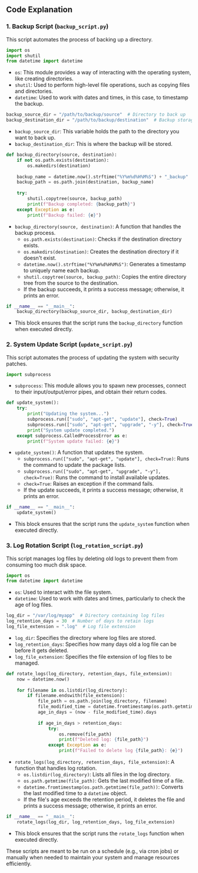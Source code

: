 ## Code Explanation

### **1. Backup Script (`backup_script.py`)**

This script automates the process of backing up a directory.

```python
import os
import shutil
from datetime import datetime
```
- `os`: This module provides a way of interacting with the operating system, like creating directories.
- `shutil`: Used to perform high-level file operations, such as copying files and directories.
- `datetime`: Used to work with dates and times, in this case, to timestamp the backup.

```python
backup_source_dir = "/path/to/backup/source"  # Directory to back up
backup_destination_dir = "/path/to/backup/destination"  # Backup storage location
```
- `backup_source_dir`: This variable holds the path to the directory you want to back up.
- `backup_destination_dir`: This is where the backup will be stored.

```python
def backup_directory(source, destination):
    if not os.path.exists(destination):
        os.makedirs(destination)
    
    backup_name = datetime.now().strftime("%Y%m%d%H%M%S") + "_backup"
    backup_path = os.path.join(destination, backup_name)
    
    try:
        shutil.copytree(source, backup_path)
        print(f"Backup completed: {backup_path}")
    except Exception as e:
        print(f"Backup failed: {e}")
```
- `backup_directory(source, destination)`: A function that handles the backup process.
  - `os.path.exists(destination)`: Checks if the destination directory exists.
  - `os.makedirs(destination)`: Creates the destination directory if it doesn't exist.
  - `datetime.now().strftime("%Y%m%d%H%M%S")`: Generates a timestamp to uniquely name each backup.
  - `shutil.copytree(source, backup_path)`: Copies the entire directory tree from the source to the destination.
  - If the backup succeeds, it prints a success message; otherwise, it prints an error.

```python
if __name__ == "__main__":
    backup_directory(backup_source_dir, backup_destination_dir)
```
- This block ensures that the script runs the `backup_directory` function when executed directly.

### **2. System Update Script (`update_script.py`)**

This script automates the process of updating the system with security patches.

```python
import subprocess
```
- `subprocess`: This module allows you to spawn new processes, connect to their input/output/error pipes, and obtain their return codes.

```python
def update_system():
    try:
        print("Updating the system...")
        subprocess.run(["sudo", "apt-get", "update"], check=True)
        subprocess.run(["sudo", "apt-get", "upgrade", "-y"], check=True)
        print("System update completed.")
    except subprocess.CalledProcessError as e:
        print(f"System update failed: {e}")
```
- `update_system()`: A function that updates the system.
  - `subprocess.run(["sudo", "apt-get", "update"], check=True)`: Runs the command to update the package lists.
  - `subprocess.run(["sudo", "apt-get", "upgrade", "-y"], check=True)`: Runs the command to install available updates.
  - `check=True`: Raises an exception if the command fails.
  - If the update succeeds, it prints a success message; otherwise, it prints an error.

```python
if __name__ == "__main__":
    update_system()
```
- This block ensures that the script runs the `update_system` function when executed directly.

### **3. Log Rotation Script (`log_rotation_script.py`)**

This script manages log files by deleting old logs to prevent them from consuming too much disk space.

```python
import os
from datetime import datetime
```
- `os`: Used to interact with the file system.
- `datetime`: Used to work with dates and times, particularly to check the age of log files.

```python
log_dir = "/var/log/myapp"  # Directory containing log files
log_retention_days = 30  # Number of days to retain logs
log_file_extension = ".log"  # Log file extension
```
- `log_dir`: Specifies the directory where log files are stored.
- `log_retention_days`: Specifies how many days old a log file can be before it gets deleted.
- `log_file_extension`: Specifies the file extension of log files to be managed.

```python
def rotate_logs(log_directory, retention_days, file_extension):
    now = datetime.now()
    
    for filename in os.listdir(log_directory):
        if filename.endswith(file_extension):
            file_path = os.path.join(log_directory, filename)
            file_modified_time = datetime.fromtimestamp(os.path.getmtime(file_path))
            age_in_days = (now - file_modified_time).days
            
            if age_in_days > retention_days:
                try:
                    os.remove(file_path)
                    print(f"Deleted log: {file_path}")
                except Exception as e:
                    print(f"Failed to delete log {file_path}: {e}")
```
- `rotate_logs(log_directory, retention_days, file_extension)`: A function that handles log rotation.
  - `os.listdir(log_directory)`: Lists all files in the log directory.
  - `os.path.getmtime(file_path)`: Gets the last modified time of a file.
  - `datetime.fromtimestamp(os.path.getmtime(file_path))`: Converts the last modified time to a `datetime` object.
  - If the file's age exceeds the retention period, it deletes the file and prints a success message; otherwise, it prints an error.

```python
if __name__ == "__main__":
    rotate_logs(log_dir, log_retention_days, log_file_extension)
```
- This block ensures that the script runs the `rotate_logs` function when executed directly.

These scripts are meant to be run on a schedule (e.g., via cron jobs) or manually when needed to maintain your system and manage resources efficiently.
